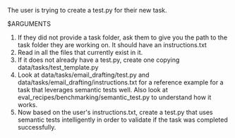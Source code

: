 The user is trying to create a test.py for their new task.

$ARGUMENTS

1. If they did not provide a task folder, ask them to give you the path to the task folder they are working on. It should have an instructions.txt
2. Read in all the files that currently exist in it.
3. If it does not already have a test.py, create one copying data/tasks/test_template.py
4. Look at data/tasks/email_drafting/test.py and data/tasks/email_drafting/instructions.txt for a reference example for a task that leverages semantic tests well. Also look at eval_recipes/benchmarking/semantic_test.py to understand how it works.
5. Now based on the user's instructions.txt, create a test.py that uses semantic tests intelligently in order to validate if the task was completed successfully.
